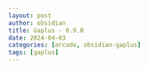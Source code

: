 ```yaml
---
layout: post
author: obsidian
title: Gaplus - 0.9.0
date: 2024-04-03
categories: [arcade, obsidian-gaplus]
tags: [gaplus]
---
```


